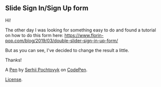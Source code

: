 Slide Sign In/Sign Up form
--------------------------
Hi!

The other day I was looking for something easy to do and found a tutorial on how to do this form here: https://www.florin-pop.com/blog/2019/03/double-slider-sign-in-up-form/

But as you can see, I've decided to change the result a little.

Thanks!

A [Pen](https://codepen.io/Serhii-Pochtovyk/pen/WNmdKjW) by [Serhii Pochtovyk](https://codepen.io/Serhii-Pochtovyk) on [CodePen](https://codepen.io).

[License](https://codepen.io/license/pen/WNmdKjW).